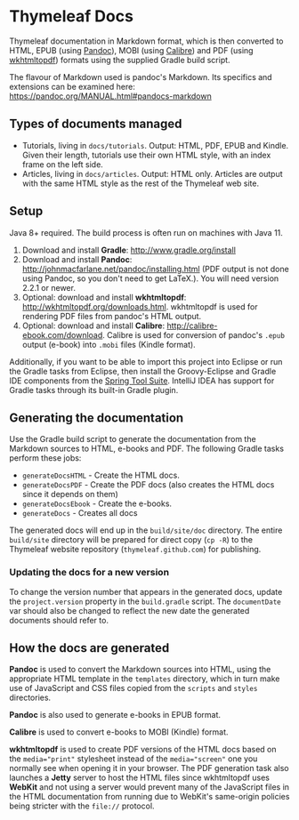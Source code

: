 
Thymeleaf Docs
==============

Thymeleaf documentation in Markdown format, which is then converted to HTML, EPUB
(using [Pandoc](http://johnmacfarlane.net/pandoc/)), MOBI (using [Calibre](http://calibre-ebook.com/))
and PDF (using [wkhtmltopdf](http://wkhtmltopdf.org/))
formats using the supplied Gradle build script.

The flavour of Markdown used is pandoc's Markdown. Its specifics and extensions can be
examined here: https://pandoc.org/MANUAL.html#pandocs-markdown


Types of documents managed
--------------------------

 * Tutorials, living in `docs/tutorials`. Output: HTML, PDF, EPUB and Kindle.
   Given their length, tutorials use their own HTML style, with an index frame
   on the left side.
 * Articles, living in `docs/articles`. Output: HTML only. Articles are output
   with the same HTML style as the rest of the Thymeleaf web site.


Setup
-----

Java 8+ required.  The build process is often run on machines with Java 11.

1. Download and install **Gradle**: http://www.gradle.org/install
2. Download and install **Pandoc**: http://johnmacfarlane.net/pandoc/installing.html
   (PDF output is not done using Pandoc, so you don't need to get LaTeX.). You
   will need version 2.2.1 or newer.
3. Optional: download and install **wkhtmltopdf**: http://wkhtmltopdf.org/downloads.html.
   wkhtmltopdf is used for rendering PDF files from pandoc's HTML output.
4. Optional: download and install **Calibre**: http://calibre-ebook.com/download.
   Calibre is used for conversion of pandoc's `.epub` output (e-book) into
   `.mobi` files (Kindle format).

Additionally, if you want to be able to import this project into Eclipse or run
the Gradle tasks from Eclipse, then install the Groovy-Eclipse and Gradle IDE
components from the [Spring Tool Suite](http://www.springsource.org/sts).
IntelliJ IDEA has support for Gradle tasks through its built-in Gradle plugin.


Generating the documentation
----------------------------

Use the Gradle build script to generate the documentation from the Markdown
sources to HTML, e-books and PDF. The following Gradle tasks perform these jobs:

 * `generateDocsHTML` - Create the HTML docs.
 * `generateDocsPDF` - Create the PDF docs (also creates the HTML docs since it
   depends on them)
 * `generateDocsEbook` - Create the e-books.
 * `generateDocs` - Creates all docs

The generated docs will end up in the `build/site/doc` directory. The entire
`build/site` directory will be prepared for direct copy (`cp -R`) to the
Thymeleaf website repository (`thymeleaf.github.com`) for publishing.

### Updating the docs for a new version

To change the version number that appears in the generated docs, update the
`project.version` property in the `build.gradle` script. The `documentDate` var
should also be changed to reflect the new date the generated documents should
refer to.


How the docs are generated
--------------------------

**Pandoc** is used to convert the Markdown sources into HTML, using the
appropriate HTML template in the `templates` directory, which in turn make use
of JavaScript and CSS files copied from the `scripts` and `styles` directories.

**Pandoc** is also used to generate e-books in EPUB format.

**Calibre** is used to convert e-books to MOBI (Kindle) format.

**wkhtmltopdf** is used to create PDF versions of the HTML docs based on the
`media="print"` stylesheet instead of the `media="screen"` one you normally see
when opening it in your browser.  The PDF generation task also launches a
**Jetty** server to host the HTML files since wkhtmltopdf uses **WebKit** and
not using a server would prevent many of the JavaScript files in the HTML
documentation from running due to WebKit's same-origin policies being stricter
with the `file://` protocol.
